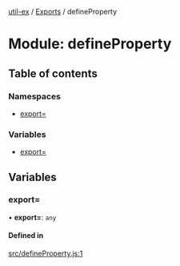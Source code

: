 [util-ex](../README.md) / [Exports](../modules.md) / defineProperty

# Module: defineProperty

## Table of contents

### Namespaces

- [export&#x3D;](defineProperty.export_.md)

### Variables

- [export&#x3D;](defineProperty.md#export&#x3D;)

## Variables

### export&#x3D;

• **export=**: `any`

#### Defined in

[src/defineProperty.js:1](https://github.com/snowyu/util-ex.js/blob/10dfb41/src/defineProperty.js#L1)
